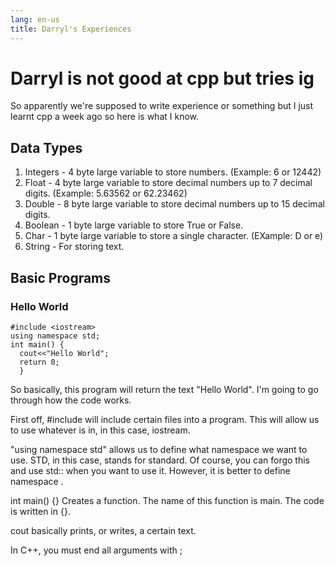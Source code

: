 ```yaml
---
lang: en-us
title: Darryl's Experiences
---
```

# Darryl is not good at cpp but tries ig

So apparently we're supposed to write experience or something but I just learnt cpp a week ago so here is what I know.

## Data Types
1. Integers - 4 byte large variable to store numbers. (Example: 6 or 12442)
2. Float - 4 byte large variable to store decimal numbers up to 7 decimal digits. (Example: 5.63562 or 62.23462)
3. Double - 8 byte large variable to store decimal numbers up to 15 decimal digits. 
4. Boolean - 1 byte large variable to store True or False.
5. Char - 1 byte large variable to store a single character. (EXample: D or e)
6. String - For storing text.

## Basic Programs
### Hello World
```
#include <iostream>
using namespace std;
int main() {
  cout<<"Hello World";
  return 0;
  }
 ```
 So basically, this program will return the text "Hello World". I'm going to go through how the code works.
 
 First off, #include will include certain files into a program. This will allow us to use whatever is in, in this case, iostream.
 
 "using namespace std" allows us to define what namespace we want to use. STD, in this case, stands for standard. Of course, you can forgo this and use std:: when you want to use it. However, it is better to define namespace .
 
 int main() {} Creates a function. The name of this function is main. The code is written in {}.
 
 cout basically prints, or writes, a certain text. 
 
 In C++, you must end all arguments with ;
 

